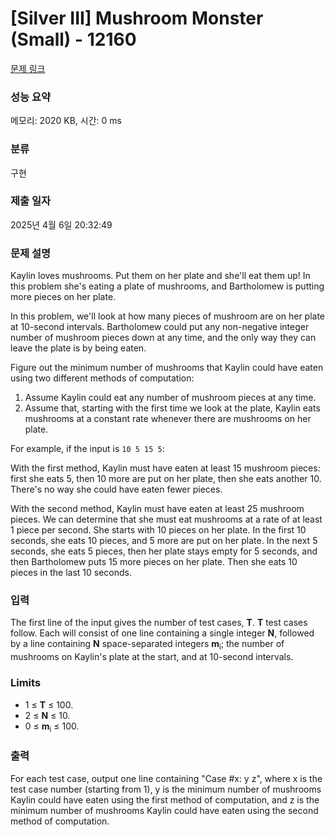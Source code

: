 # [Silver III] Mushroom Monster (Small) - 12160 

[문제 링크](https://www.acmicpc.net/problem/12160) 

### 성능 요약

메모리: 2020 KB, 시간: 0 ms

### 분류

구현

### 제출 일자

2025년 4월 6일 20:32:49

### 문제 설명

<p>Kaylin loves mushrooms. Put them on her plate and she'll eat them up! In this problem she's eating a plate of mushrooms, and Bartholomew is putting more pieces on her plate.</p>

<p>In this problem, we'll look at how many pieces of mushroom are on her plate at 10-second intervals. Bartholomew could put any non-negative integer number of mushroom pieces down at any time, and the only way they can leave the plate is by being eaten.</p>

<p>Figure out the minimum number of mushrooms that Kaylin could have eaten using two different methods of computation:</p>

<ol>
	<li>Assume Kaylin could eat any number of mushroom pieces at any time.</li>
	<li>Assume that, starting with the first time we look at the plate, Kaylin eats mushrooms at a constant rate whenever there are mushrooms on her plate.</li>
</ol>

<p>For example, if the input is <code>10 5 15 5</code>:</p>

<p>With the first method, Kaylin must have eaten at least 15 mushroom pieces: first she eats 5, then 10 more are put on her plate, then she eats another 10. There's no way she could have eaten fewer pieces.</p>

<p>With the second method, Kaylin must have eaten at least 25 mushroom pieces. We can determine that she must eat mushrooms at a rate of at least 1 piece per second. She starts with 10 pieces on her plate. In the first 10 seconds, she eats 10 pieces, and 5 more are put on her plate. In the next 5 seconds, she eats 5 pieces, then her plate stays empty for 5 seconds, and then Bartholomew puts 15 more pieces on her plate. Then she eats 10 pieces in the last 10 seconds.</p>

### 입력 

 <p>The first line of the input gives the number of test cases, <strong>T</strong>.  <strong>T</strong> test cases follow. Each will consist of one line containing a single integer <strong>N</strong>, followed by a line containing <strong>N</strong> space-separated integers <strong>m</strong><sub>i</sub>; the number of mushrooms on Kaylin's plate at the start, and at 10-second intervals.</p>

<h3>Limits</h3>

<ul>
	<li>1 ≤ <strong>T</strong> ≤ 100.</li>
	<li>2 ≤ <strong>N</strong> ≤ 10.</li>
	<li>0 ≤ <strong>m</strong><sub>i</sub> ≤ 100.</li>
</ul>

### 출력 

 <p>For each test case, output one line containing "Case #x: y z", where x is the test case number (starting from 1), y is the minimum number of mushrooms Kaylin could have eaten using the first method of computation, and z is the minimum number of mushrooms Kaylin could have eaten using the second method of computation.</p>

